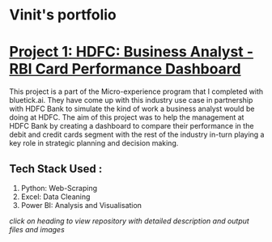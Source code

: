 # Vinit's portfolio

# [Project 1: HDFC: Business Analyst - RBI Card Performance Dashboard](https://github.com/vinit1420/HDFC-Performance-Dashboard/tree/main)

This project is a part of the Micro-experience program that I completed with bluetick.ai. They have come up with this industry use case in partnership with HDFC Bank to simulate the kind of work a business analyst would be doing at HDFC. The aim of this project was to help the management at HDFC Bank by creating a dashboard to compare their performance in the debit and credit cards segment with the rest of the industry in-turn playing a key role in strategic planning and decision making.

## Tech Stack Used : 

1. Python: Web-Scraping
2. Excel: Data Cleaning 
3. Power BI: Analysis and Visualisation

*click on heading to view repository with detailed description and output files and images*
